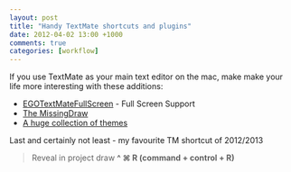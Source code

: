 ```yaml
---
layout: post
title: "Handy TextMate shortcuts and plugins"
date: 2012-04-02 13:00 +1000
comments: true
categories: [workflow]
---
```


If you use TextMate as your main text editor on the mac, make make your life more interesting with these additions:

 - [EGOTextMateFullScreen][1] - Full Screen Support
 - [The MissingDraw][2]
 - [A huge collection of themes][3]

Last and certainly not least - my favourite TM shortcut of 2012/2013

> Reveal in project draw **^ ⌘ R (command + control + R)**

[1]: https://github.com/enormego/EGOTextMateFullScreen
[2]: https://github.com/jezdez/textmate-missingdrawer
[3]: https://github.com/filmgirl/TextMate-Themes